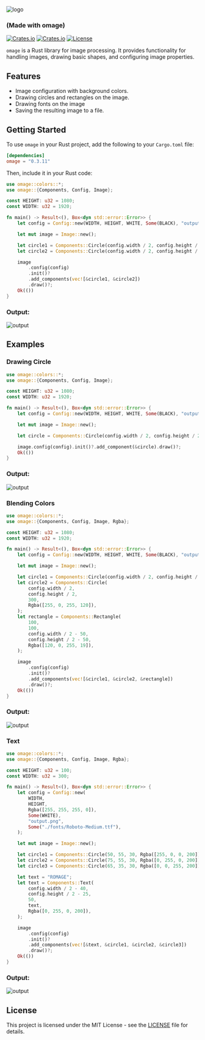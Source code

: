 ![logo](./images/4.png)

### (Made with omage)

[![Crates.io](https://img.shields.io/crates/v/omage?style=flat-square)](https://crates.io/crates/omage)
[![Crates.io](https://img.shields.io/crates/d/omage?style=flat-square)](https://crates.io/crates/omage)
[![License](https://img.shields.io/badge/license-MIT-blue?style=flat-square)](LICENSE-MIT)

`omage` is a Rust library for image processing. It provides functionality for handling images, drawing basic shapes, and configuring image properties.

## Features

- Image configuration with background colors.
- Drawing circles and rectangles on the image.
- Drawing fonts on the image
- Saving the resulting image to a file.

## Getting Started

To use `omage` in your Rust project, add the following to your `Cargo.toml` file:

```toml
[dependencies]
omage = "0.3.11"
```

Then, include it in your Rust code:

```rust
use omage::colors::*;
use omage::{Components, Config, Image};

const HEIGHT: u32 = 1080;
const WIDTH: u32 = 1920;

fn main() -> Result<(), Box<dyn std::error::Error>> {
    let config = Config::new(WIDTH, HEIGHT, WHITE, Some(BLACK), "output.png", None);

    let mut image = Image::new();

    let circle1 = Components::Circle(config.width / 2, config.height / 2, 300, RED);
    let circle2 = Components::Circle(config.width / 2, config.height / 2, 305, BLACK);

    image
        .config(config)
        .init()?
        .add_components(vec![&circle1, &circle2])
        .draw()?;
    Ok(())
}

```

### Output:

![output](./images/1.png)

## Examples

### Drawing Circle

```rust
use omage::colors::*;
use omage::{Components, Config, Image};

const HEIGHT: u32 = 1080;
const WIDTH: u32 = 1920;

fn main() -> Result<(), Box<dyn std::error::Error>> {
    let config = Config::new(WIDTH, HEIGHT, WHITE, Some(BLACK), "output.png", None);

    let mut image = Image::new();

    let circle = Components::Circle(config.width / 2, config.height / 2, 300, RED);

    image.config(config).init()?.add_component(&circle).draw()?;
    Ok(())
}


```

### Output:

![output](./images/2.png)

### Blending Colors

```rust
use omage::colors::*;
use omage::{Components, Config, Image, Rgba};

const HEIGHT: u32 = 1080;
const WIDTH: u32 = 1920;

fn main() -> Result<(), Box<dyn std::error::Error>> {
    let config = Config::new(WIDTH, HEIGHT, WHITE, Some(BLACK), "output.png", None);

    let mut image = Image::new();

    let circle1 = Components::Circle(config.width / 2, config.height / 2, 350, RED);
    let circle2 = Components::Circle(
        config.width / 2,
        config.height / 2,
        300,
        Rgba([255, 0, 255, 120]),
    );
    let rectangle = Components::Rectangle(
        100,
        100,
        config.width / 2 - 50,
        config.height / 2 - 50,
        Rgba([120, 0, 255, 19]),
    );

    image
        .config(config)
        .init()?
        .add_components(vec![&circle1, &circle2, &rectangle])
        .draw()?;
    Ok(())
}
```

### Output:

![output](./images/3.png)

### Text

```rust
use omage::colors::*;
use omage::{Components, Config, Image, Rgba};

const HEIGHT: u32 = 100;
const WIDTH: u32 = 300;

fn main() -> Result<(), Box<dyn std::error::Error>> {
    let config = Config::new(
        WIDTH,
        HEIGHT,
        Rgba([255, 255, 255, 0]),
        Some(WHITE),
        "output.png",
        Some("./fonts/Roboto-Medium.ttf"),
    );

    let mut image = Image::new();

    let circle1 = Components::Circle(50, 55, 30, Rgba([255, 0, 0, 200]));
    let circle2 = Components::Circle(75, 55, 30, Rgba([0, 255, 0, 200]));
    let circle3 = Components::Circle(65, 35, 30, Rgba([0, 0, 255, 200]));

    let text = "ROMAGE";
    let text = Components::Text(
        config.width / 2 - 40,
        config.height / 2 - 25,
        50,
        text,
        Rgba([0, 255, 0, 200]),
    );

    image
        .config(config)
        .init()?
        .add_components(vec![&text, &circle1, &circle2, &circle3])
        .draw()?;
    Ok(())
}

```

### Output:

![output](./images/4.png)

## License

This project is licensed under the MIT License - see the [LICENSE](LICENSE) file for details.
